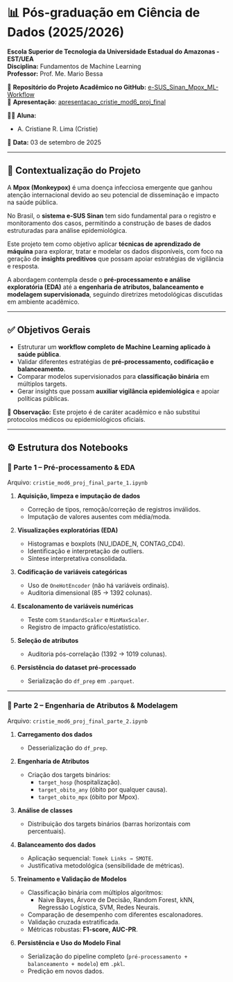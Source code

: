 # 📊 Pós-graduação em Ciência de Dados (2025/2026)  

**Escola Superior de Tecnologia da Universidade Estadual do Amazonas - EST/UEA**  
**Disciplina:** Fundamentos de Machine Learning  
**Professor:** Prof. Me. Mario Bessa  

📂 **Repositório do Projeto Acadêmico no GitHub:** [e-SUS_Sinan_Mpox_ML-Workflow](https://github.com/Cristie-Lima/e-SUS_Sinan_Mpox_ML-Workflow)  
📂 **Apresentação**: [apresentacao_cristie_mod6_proj_final](https://notebooksharing.space/view/030aed325c8e09961eb80bfe1b2bde6ad5e306ada46882d009ed90773ff9b449#displayOptions=show-linenos)

👩‍🎓 **Aluna:**  
- A. Cristiane R. Lima (Cristie)  

📅 **Data:** 03 de setembro de 2025  

---

## 📌 Contextualização do Projeto

A **Mpox (Monkeypox)** é uma doença infecciosa emergente que ganhou atenção internacional devido ao seu potencial de disseminação e impacto na saúde pública.  

No Brasil, o **sistema e-SUS Sinan** tem sido fundamental para o registro e monitoramento dos casos, permitindo a construção de bases de dados estruturadas para análise epidemiológica.  

Este projeto tem como objetivo aplicar **técnicas de aprendizado de máquina** para explorar, tratar e modelar os dados disponíveis, com foco na geração de **insights preditivos** que possam apoiar estratégias de vigilância e resposta.  

A abordagem contempla desde o **pré-processamento e análise exploratória (EDA)** até a **engenharia de atributos, balanceamento e modelagem supervisionada**, seguindo diretrizes metodológicas discutidas em ambiente acadêmico.  

---

## ✅ Objetivos Gerais
- Estruturar um **workflow completo de Machine Learning aplicado à saúde pública**.  
- Validar diferentes estratégias de **pré-processamento, codificação e balanceamento**.  
- Comparar modelos supervisionados para **classificação binária** em múltiplos targets.  
- Gerar insights que possam **auxiliar vigilância epidemiológica** e apoiar políticas públicas.  

📌 **Observação:** Este projeto é de caráter acadêmico e não substitui protocolos médicos ou epidemiológicos oficiais.  

---

## ⚙️ Estrutura dos Notebooks

### 🔹 Parte 1 – Pré-processamento & EDA  
Arquivo: `cristie_mod6_proj_final_parte_1.ipynb`  

1. **Aquisição, limpeza e imputação de dados**  
   - Correção de tipos, remoção/correção de registros inválidos.  
   - Imputação de valores ausentes com média/moda.  

2. **Visualizações exploratórias (EDA)**  
   - Histogramas e boxplots (NU_IDADE_N, CONTAG_CD4).  
   - Identificação e interpretação de outliers.  
   - Síntese interpretativa consolidada.  

3. **Codificação de variáveis categóricas**  
   - Uso de `OneHotEncoder` (não há variáveis ordinais).  
   - Auditoria dimensional (85 → 1392 colunas).  

4. **Escalonamento de variáveis numéricas**  
   - Teste com `StandardScaler` e `MinMaxScaler`.  
   - Registro de impacto gráfico/estatístico.  

5. **Seleção de atributos**  
   - Auditoria pós-correlação (1392 → 1019 colunas).  

6. **Persistência do dataset pré-processado**  
   - Serialização do `df_prep` em `.parquet`.  

---

### 🔹 Parte 2 – Engenharia de Atributos & Modelagem  
Arquivo: `cristie_mod6_proj_final_parte_2.ipynb`  

1. **Carregamento dos dados**  
   - Desserialização do `df_prep`.  

2. **Engenharia de Atributos**  
   - Criação dos targets binários:  
     - `target_hosp` (hospitalização).  
     - `target_obito_any` (óbito por qualquer causa).  
     - `target_obito_mpx` (óbito por Mpox).  

3. **Análise de classes**  
   - Distribuição dos targets binários (barras horizontais com percentuais).  

4. **Balanceamento dos dados**  
   - Aplicação sequencial: `Tomek Links → SMOTE`.  
   - Justificativa metodológica (sensibilidade de métricas).  

5. **Treinamento e Validação de Modelos**  
   - Classificação binária com múltiplos algoritmos:  
     - Naive Bayes, Árvore de Decisão, Random Forest, kNN, Regressão Logística, SVM, Redes Neurais.  
   - Comparação de desempenho com diferentes escalonadores.  
   - Validação cruzada estratificada.  
   - Métricas robustas: **F1-score, AUC-PR**.  

6. **Persistência e Uso do Modelo Final**  
   - Serialização do pipeline completo (`pré-processamento + balanceamento + modelo`) em `.pkl`.  
   - Predição em novos dados.  
